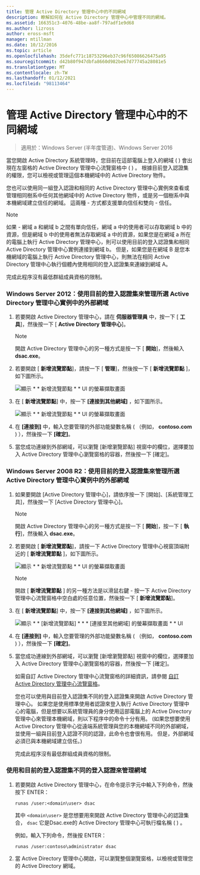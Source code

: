 ```yaml
---
title: 管理 Active Directory 管理中心中的不同網域
description: 瞭解如何在 Active Directory 管理中心中管理不同的網域。
ms.assetid: 166351c3-4076-48be-aa8f-797adf1e9d68
ms.author: lizross
author: eross-msft
manager: mtillman
ms.date: 10/12/2016
ms.topic: article
ms.openlocfilehash: 35defc771c18753296eb37c96f65086626475a95
ms.sourcegitcommit: d42b80f947dbfa8660d982be67d77745a28081e5
ms.translationtype: MT
ms.contentlocale: zh-TW
ms.lasthandoff: 01/12/2021
ms.locfileid: "98113464"
---
```

# <a name="manage-different-domains-in-active-directory-administrative-center"></a>管理 Active Directory 管理中心中的不同網域

>適用於：Windows Server (半年度管道)、Windows Server 2016

  當您開啟 Active Directory 系統管理時，您目前在這部電腦上登入的網域 \( \) 會出現在左窗格的 Active Directory 管理中心流覽窗格中 \( \) 。 根據目前登入認證集的權限，您可以檢視或管理這個本機網域中的 Active Directory 物件。

 您也可以使用同一組登入認證和相同的 Active Directory 管理中心實例來查看或管理相同樹系中任何其他網域中的 Active Directory 物件，或是另一個樹系中與本機網域建立信任的網域。 這兩種 \- 方式都支援單向信任和雙向 \- 信任。

> [!NOTE]
>  如果 \- 網域 a 和網域 b 之間有單向信任，網域 a 中的使用者可以存取網域 b 中的資源，但是網域 b 中的使用者無法存取網域 a 中的資源，如果您是在網域 a 所在的電腦上執行 Active Directory 管理中心，則可以使用目前的登入認證集和相同 Active Directory 管理中心實例連接到網域 b。 但是，如果您是在網域 B 是您本機網域的電腦上執行 Active Directory 管理中心，則無法在相同 Active Directory 管理中心執行個體內使用相同的登入認證集來連線到網域 A。

 完成此程序沒有最低群組成員資格的限制。

### <a name="windows-server-2012-to-manage-a-foreign-domain-in-the-selected-instance-of-active-directory-administrative-center-using-the-current-set-of-logon-credentials"></a>Windows Server 2012：使用目前的登入認證集來管理所選 Active Directory 管理中心實例中的外部網域

1.  若要開啟 Active Directory 管理中心，請在 **伺服器管理員** 中，按一下 [ **工具**]，然後按一下 [ **Active Directory 管理中心**]。

    > [!NOTE]
    >  開啟 Active Directory 管理中心的另一種方式是按一下 [ **開始**]，然後輸入 **dsac.exe**。

2.  若要開啟 [ **新增流覽節點**]，請按一下 [ **管理**]，然後按一下 [ **新增流覽節點** ]，如下圖所示。

     ![顯示 * * 新增流覽節點 * * UI 的螢幕擷取畫面](media/ADDS_ADACAddNavNode.gif)

3.  在 [ **新增流覽節點**] 中，按一下 **[連接到其他網域]** ，如下圖所示。

     ![顯示 * * 新增流覽節點 * * UI 的螢幕擷取畫面](media/ADDS_ADACConnectToDomain.gif)

4.  在 **[連接到]** 中，輸入您要管理的外部功能變數名稱 \( （例如， **contoso.com** \) ），然後按一下 **[確定]**。

5.  當您成功連線到外部網域，可以瀏覽 [新增瀏覽節點] 視窗中的欄位，選擇要加入 Active Directory 管理中心瀏覽窗格的容器，然後按一下 [確定]。

### <a name="windows-server-2008-r2-to-manage-a-foreign-domain-in-the-selected-instance-of-active-directory-administrative-center-using-the-current-set-of-logon-credentials"></a>Windows Server 2008 R2：使用目前的登入認證集來管理所選 Active Directory 管理中心實例中的外部網域

1. 如果要開啟 [Active Directory 管理中心]，請依序按一下 [開始]、[系統管理工具]，然後按一下 [Active Directory 管理中心]。

   > [!NOTE]
   >  開啟 Active Directory 管理中心的另一種方式是按一下 [ **開始**]，按一下 [ **執行**]，然後輸入 **dsac.exe**。

2. 若要開啟 [ **新增流覽節點**]，請按一下 Active Directory 管理中心視窗頂端附近的 [ **新增流覽節點** ]，如下圖所示。

    ![顯示 * * 新增流覽節點 * * UI 的螢幕擷取畫面](media/click_add_nav_nodes.gif)

   > [!NOTE]
   >  開啟 [ **新增流覽節點** ] 的另一種方法是以滑鼠右鍵 \- 按一下 Active Directory 管理中心流覽窗格中空白處的任意位置，然後按一下 [ **新增流覽節點**]。

3. 在 [ **新增流覽節點**] 中，按一下 **[連接到其他網域]** ，如下圖所示。

    ![顯示 * * [新增流覽節點] * * * [連接至其他網域] 的螢幕擷取畫面 * * UI](media/add_nav_nodes.gif)

4. 在 **[連接到]** 中，輸入您要管理的外部功能變數名稱 \( （例如， **contoso.com** \) ），然後按一下 **[確定]**。

5. 當您成功連線到外部網域，可以瀏覽 [新增瀏覽節點] 視窗中的欄位，選擇要加入 Active Directory 管理中心瀏覽窗格的容器，然後按一下 [確定]。

   如需自訂 Active Directory 管理中心流覽窗格的詳細資訊，請參閱 [自訂 Active Directory 管理中心流覽窗格](customize-the-active-directory-administrative-center-navigation-pane.md)。

   您也可以使用與目前登入認證集不同的登入認證集來開啟 Active Directory 管理中心。 如果您是使用標準使用者認證來登入執行 Active Directory 管理中心的電腦，但是想要以系統管理員的身分使用這部電腦上的 Active Directory 管理中心來管理本機網域，則以下程序中的命令十分有用。 \(如果您想要使用 Active Directory 管理中心從遠端系統管理與您的本機網域不同的外部網域，並使用一組與目前登入認證不同的認證，此命令也會很有用。 但是，外部網域必須已與本機網域建立信任。\)

   完成此程序沒有最低群組成員資格的限制。

### <a name="to-manage-a-domain-using-logon-credentials-that-are-different-from-the-current-set-of-logon-credentials"></a>使用和目前的登入認證集不同的登入認證來管理網域

1.  若要開啟 Active Directory 管理中心，在命令提示字元中輸入下列命令，然後按下 ENTER：

     `runas /user:<domain\user> dsac`

     其中 `<domain\user>` 是您想要用來開啟 Active Directory 管理中心的認證集合， `dsac` 它是Dsac.exe的 Active Directory 管理中心可執行檔名稱 \( \) 。

     例如，輸入下列命令，然後按 ENTER：

     `runas /user:contoso\administrator dsac`

2.  當 Active Directory 管理中心開啟，可以瀏覽整個瀏覽窗格，以檢視或管理您的 Active Directory 網域。




